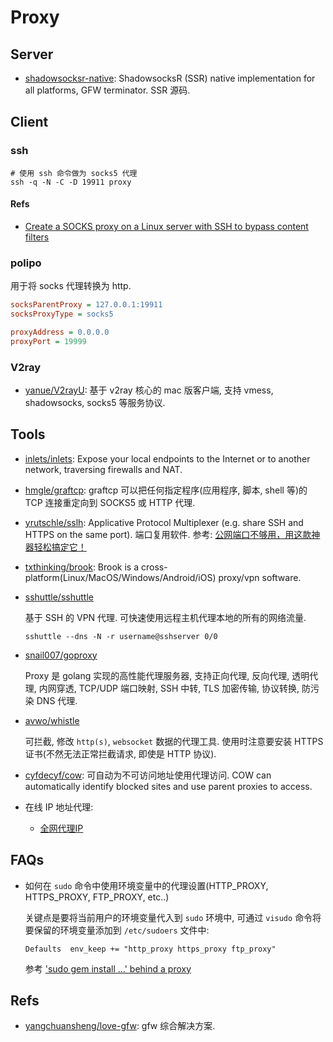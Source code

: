 # Proxy

## Server
* [shadowsocksr-native](https://github.com/ShadowsocksR-Live/shadowsocksr-native): ShadowsocksR (SSR) native implementation for all platforms, GFW terminator. SSR 源码.    


## Client
### ssh

```shell
# 使用 ssh 命令做为 socks5 代理 
ssh -q -N -C -D 19911 proxy
```

#### Refs
* [Create a SOCKS proxy on a Linux server with SSH to bypass content filters](https://ma.ttias.be/socks-proxy-linux-ssh-bypass-content-filters/)

### polipo
用于将 socks 代理转换为 http. 

```ini
socksParentProxy = 127.0.0.1:19911
socksProxyType = socks5

proxyAddress = 0.0.0.0
proxyPort = 19999
```


### V2ray
* [yanue/V2rayU](https://github.com/yanue/V2rayU): 基于 v2ray 核心的 mac 版客户端, 支持 vmess, shadowsocks, socks5 等服务协议.   

## Tools
* [inlets/inlets](https://github.com/inlets/inlets): Expose your local endpoints to the Internet or to another network, traversing firewalls and NAT.
* [hmgle/graftcp](https://github.com/hmgle/graftcp): graftcp 可以把任何指定程序(应用程序, 脚本, shell 等)的 TCP 连接重定向到 SOCKS5 或 HTTP 代理. 
* [yrutschle/sslh](https://github.com/yrutschle/sslh): Applicative Protocol Multiplexer (e.g. share SSH and HTTPS on the same port). 端口复用软件. 参考: [公网端口不够用，用这款神器轻松搞定它！](https://mp.weixin.qq.com/s?__biz=MzI3MTI2NzkxMA==&mid=2247489038&idx=1&sn=c9856cedabf74ccbffbca451f03fe05a)

* [txthinking/brook](https://github.com/txthinking/brook): Brook is a cross-platform(Linux/MacOS/Windows/Android/iOS) proxy/vpn software.

* [sshuttle/sshuttle](https://github.com/sshuttle/sshuttle)

    基于 SSH 的 VPN 代理. 可快速使用远程主机代理本地的所有的网络流量.
    
    ```shell
    sshuttle --dns -N -r username@sshserver 0/0
    ```
    
* [snail007/goproxy](https://github.com/snail007/goproxy)

    Proxy 是 golang 实现的高性能代理服务器, 支持正向代理, 反向代理, 透明代理, 内网穿透, TCP/UDP 端口映射, SSH 中转, TLS 加密传输, 协议转换, 防污染 DNS 代理.  

* [avwo/whistle](https://github.com/avwo/whistle)

    可拦截, 修改 `http(s)`, `websocket` 数据的代理工具. 使用时注意要安装 HTTPS 证书(不然无法正常拦截请求, 即使是 HTTP 协议).
    
* [cyfdecyf/cow](https://github.com/cyfdecyf/cow): 可自动为不可访问地址使用代理访问. COW can automatically identify blocked sites and use parent proxies to access.    
* 在线 IP 地址代理:
    * [全网代理IP](http://www.goubanjia.com/)



## FAQs
* 如何在 `sudo` 命令中使用环境变量中的代理设置(HTTP_PROXY, HTTPS_PROXY, FTP_PROXY, etc..)

    关键点是要将当前用户的环境变量代入到 `sudo` 环境中, 可通过 `visudo` 命令将要保留的环境变量添加到 `/etc/sudoers` 文件中:
    
    ```shell
    Defaults  env_keep += "http_proxy https_proxy ftp_proxy"
    ```
    
    参考 ['sudo gem install ...' behind a proxy](http://jacob.stanley.io/2010/10/27/sudo-gem-install-behind-a-proxy/)
    
## Refs
* [yangchuansheng/love-gfw](https://github.com/yangchuansheng/love-gfw): gfw 综合解决方案.